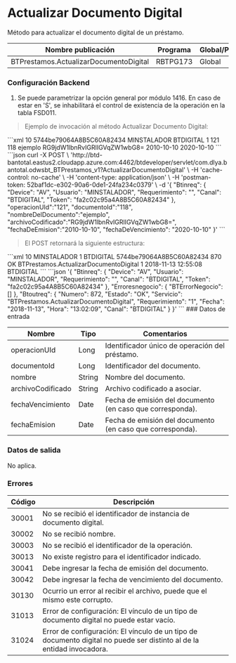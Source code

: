 # Actualizar Documento Digital 

Método para actualizar el documento digital de un préstamo. 

Nombre publicación | Programa | Global/País 
--------- | ----------- | ----------- 
BTPrestamos.ActualizarDocumentoDigital | RBTPG173 | Global 

### Configuración Backend 

1) Se puede parametrizar la opción general por módulo 1416. En caso de estar en 'S', se inhabilitará el control de existencia de la operación en la tabla FSD011. 

> Ejemplo de invocación al método Actualizar Documento Digital: 

<code-group> 
<code-block title="XML" active> 
```xml 
<soapenv:Envelope xmlns:soapenv="http://schemas.xmlsoap.org/soap/envelope/" xmlns:bts="http://uy.com.dlya.bantotal/BTSOA/"> 
   <soapenv:Header/> 
   <soapenv:Body> 
      <bts:BTPrestamos.ActualizarDocumentoDigital> 
         <bts:Btinreq> 
            <bts:Device>10</bts:Device> 
            <bts:Token>5744be79064A8B5C60A82434</bts:Token> 
            <bts:Usuario>MINSTALADOR</bts:Usuario> 
            <bts:Canal>BTDIGITAL</bts:Canal> 
            <bts:Requerimiento>1</bts:Requerimiento> 
         </bts:Btinreq> 
         <bts:operacionUId>121</bts:operacionUId> 
         <bts:documentoId>118</bts:documentoId> 
         <bts:nombreDelDocumento>ejemplo</bts:nombreDelDocumento> 
         <bts:archivoCodificado>RG9jdW1lbnRvIGRlIGVqZW1wbG8=</bts:archivoCodificado> 
         <bts:fechaDeEmision>2010-10-10</bts:fechaDeEmision> 
         <bts:fechaDeVencimiento>2020-10-10</bts:fechaDeVencimiento> 
      </bts:BTPrestamos.ActualizarDocumentoDigital> 
   </soapenv:Body> 
</soapenv:Envelope> 
``` 
</code-block> 

<code-block title="JSON"> 
```json 
curl -X POST \ 
  'http://btd-bantotal.eastus2.cloudapp.azure.com:4462/btdeveloper/servlet/com.dlya.bantotal.odwsbt_BTPrestamos_v1?ActualizarDocumentoDigital' \ 
  -H 'cache-control: no-cache' \ 
  -H 'content-type: application/json' \ 
  -H 'postman-token: 52baf1dc-e302-90a6-0de1-24fa234c0379' \ 
  -d '{ 
	"Btinreq": { 
		"Device": "AV", 
		"Usuario": "MINSTALADOR", 
		"Requerimiento": "", 
		"Canal": "BTDIGITAL", 
		"Token": "fa2c02c95a4A8B5C60A82434" 
	}, 
	"operacionUId":"121", 
    "documentoId":"118", 
    "nombreDelDocumento":"ejemplo", 
    "archivoCodificado":"RG9jdW1lbnRvIGRlIGVqZW1wbG8=", 
    "fechaDeEmision":"2010-10-10", 
    "fechaDeVencimiento": "2020-10-10" 
}' 
``` 
</code-block> 
</code-group> 

> El POST retornará la siguiente estructura: 

<code-group> 
<code-block title="XML" active> 
```xml 
<SOAP-ENV:Envelope xmlns:SOAP-ENV="http://schemas.xmlsoap.org/soap/envelope/" xmlns:xsd="http://www.w3.org/2001/XMLSchema" xmlns:SOAP-ENC="http://schemas.xmlsoap.org/soap/encoding/" xmlns:xsi="http://www.w3.org/2001/XMLSchema-instance"> 
   <SOAP-ENV:Body> 
      <BTPrestamos.ActualizarDocumentoDigitalResponse xmlns="http://uy.com.dlya.bantotal/BTSOA/"> 
         <Btinreq> 
            <Device>10</Device> 
            <Usuario>MINSTALADOR</Usuario> 
            <Requerimiento>1</Requerimiento> 
            <Canal>BTDIGITAL</Canal> 
            <Token>5744be79064A8B5C60A82434</Token> 
         </Btinreq> 
         <Erroresnegocio></Erroresnegocio> 
         <Btoutreq> 
            <Numero>870</Numero> 
            <Estado>OK</Estado> 
            <Servicio>BTPrestamos.ActualizarDocumentoDigital</Servicio> 
            <Requerimiento>1</Requerimiento> 
            <Fecha>2018-11-13</Fecha> 
            <Hora>12:55:08</Hora> 
            <Canal>BTDIGITAL</Canal> 
         </Btoutreq> 
      </BTPrestamos.ActualizarDocumentoDigitalResponse> 
   </SOAP-ENV:Body> 
</SOAP-ENV:Envelope> 
``` 
</code-block> 

<code-block title="JSON"> 
```json 
'{ 
	"Btinreq": { 
		"Device": "AV", 
		"Usuario": "MINSTALADOR", 
		"Requerimiento": "", 
		"Canal": "BTDIGITAL", 
		"Token": "fa2c02c95a4A8B5C60A82434" 
	}, 
    "Erroresnegocio": { 
        "BTErrorNegocio": [] 
    }, 
    "Btoutreq": { 
        "Numero": 872, 
        "Estado": "OK", 
        "Servicio": "BTPrestamos.ActualizarDocumentoDigital", 
        "Requerimiento": "1", 
        "Fecha": "2018-11-13", 
        "Hora": "13:02:09", 
        "Canal": "BTDIGITAL" 
    } 
}' 
``` 
</code-block> 
</code-group>  
### Datos de entrada 

Nombre | Tipo | Comentarios 
--------- | ----------- | ----------- 
operacionUId | Long | Identificador único de operación del préstamo. 
documentoId | Long | Identificador del documento. 
nombre | String | Nombre del documento. 
archivoCodificado | String | Archivo codificado a asociar. 
fechaVencimiento | Date | Fecha de emisión del documento (en caso que corresponda). 
fechaEmision | Date | Fecha de emisión del documento (en caso que corresponda). 

### Datos de salida 

No aplica. 

### Errores 

Código | Descripción 
--------- | ----------- 
30001 | No se recibió el identificador de instancia de documento digital. 
30002 | No se recibió nombre. 
30003 | No se recibió el identificador de la operación. 
30013 | No existe registro para el identificador indicado. 
30041 | Debe ingresar la fecha de emisión del documento. 
30042 | Debe ingresar la fecha de vencimiento del documento. 
30130 | Ocurrio un error al recibir el archivo, puede que el mismo este corrupto. 
31013 | Error de configuración: El vínculo de un tipo de documento digital no puede estar vacío. 
31024 | Error de configuración: El vínculo de un tipo de documento digital no puede ser distinto al de la entidad invocadora. 

 
